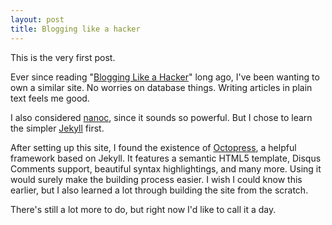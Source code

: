 ```yaml
---
layout: post
title: Blogging like a hacker
---
```


This is the very first post.

Ever since reading "[Blogging Like a Hacker](http://tom.preston-werner.com/2008/11/17/blogging-like-a-hacker.html)" long ago, I've been wanting to own a similar site. No worries on database things. Writing articles in plain text feels me good.

I also considered [nanoc](http://nanoc.stoneship.org/), since it sounds so powerful. But I chose to learn the simpler [Jekyll](http://github.com/mojombo/jekyll) first.

After setting up this site, I found the existence of [Octopress](http://octopress.org/), a helpful framework based on Jekyll. It features a semantic HTML5 template, Disqus Comments support, beautiful syntax highlightings, and many more. Using it would surely make the building process easier. I wish I could know this earlier, but I also learned a lot through building the site from the scratch.

There's still a lot more to do, but right now I'd like to call it a day.

